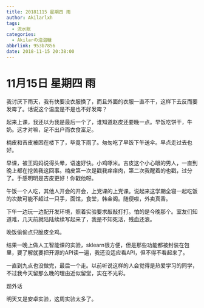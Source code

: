 ```yaml
---
title: 20181115 星期四 雨
author: Akilarlxh
tags:
  - 流水账
categories:
  - Akilarの泡泡糖
abbrlink: 953b7856
date: 2018-11-15 20:38:00
---
```

# 11月15日 星期四 雨

我讨厌下雨天，我有快要没衣服换了，而且外面的衣服一直不干，这样下去反而要发霉了。话说这个温度是不是也不好发霉？

起来上课，我还以为我是最后一个了，谁知道赵皮还要晚一点。早饭吃饼干，牛奶。这才对嘛，足不出户而衣食富足。

楠皮和吉皮被困在楼下了，毕竟下雨了。匆匆吃了早饭下午送伞。早点走过去也好。

早课，被王妈妈说得头晕，语速好快。小鸡啄米。吉皮这个小心眼的男人，一直到晚上都在挖苦我这回事。楠皮第一次是戳我痒痒肉，第二次我醒着的也戳，过分了。手感明明是吉皮更好！你戳他呀。

午饭一个人吃，其他人开会的开会，上党课的上党课。说起来这学期全寝一起吃饭的次数可能不超过一只手，面馆，食堂，韩金阁。随便啦，外卖真香。

下午一边玩一边配开发环境，照着实验要求敲敲打打。怕的是今晚那个。室友们知道难，几天前就陆陆续续写起来了，我是不知死活，残血还浪。

晚饭偷偷点只脆皮全鸡。

结果一晚上做人工智能课的实验，sklearn很方便，但是那些功能都被封装在包里，要了解就要把开源的API读一遍，我还没适应看API，但不得不看起来了。

一直到九点也没做完，最后一个走。以前听说这样的人会觉得是热爱学习的同学，不过我今天留那么晚的理由近似留堂，实在不光彩。

题外话

明天又是安卓实验，这周实验太多了。